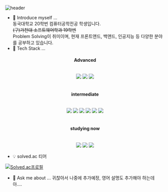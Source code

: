 ![header](https://capsule-render.vercel.app/api?type=wave&color=auto&height=300&section=header&text=rlatkdgus2627's%20github&fontSize=40)
- 🔭 Introduce myself ... <br>
동국대학교 20학번 컴퓨터공학전공 학생입니다. <br>
~~(구)가천대 소프트웨어학과 19학번~~ <br>
Problem Solving이 취미이며, 현재 프론트앤드, 백앤드, 인공지능 등 다양한 분야를 공부하고 있습니다. 
- 🌱 Tech Stack ...
<div align=center>
<h4>Advanced</h4><br>
<img src="https://img.shields.io/badge/c-00599C?style=for-the-badge&logo=c%2B%2B&logoColor=white">
<img src="https://img.shields.io/badge/java-007396?style=for-the-badge&logo=java&logoColor=white"> 
<img src="https://img.shields.io/badge/c++-00599C?style=for-the-badge&logo=c%2B%2B&logoColor=white"><br><br>
<h4>intermediate</h4><br>
<img src="https://img.shields.io/badge/python-3776AB?style=for-the-badge&logo=python&logoColor=white">
<img src="https://img.shields.io/badge/html5-E34F26?style=for-the-badge&logo=html5&logoColor=white"> 
<img src="https://img.shields.io/badge/css-1572B6?style=for-the-badge&logo=css3&logoColor=white"> 
<img src="https://img.shields.io/badge/javascript-F7DF1E?style=for-the-badge&logo=javascript&logoColor=black"> 
<img src="https://img.shields.io/badge/jquery-0769AD?style=for-the-badge&logo=jquery&logoColor=white">
<img src="https://img.shields.io/badge/mysql-4479A1?style=for-the-badge&logo=mysql&logoColor=white"><br><br>
<h4>studying now</h4><br>
<img src="https://img.shields.io/badge/Go-00ADD8?style=for-the-badge&logo=Go&logoColor=white">
<img src="https://img.shields.io/badge/Vue.js-4FC08D?style=for-the-badge&logo=Vue.js&logoColor=white">
<img src="https://img.shields.io/badge/Node.js-339933?style=for-the-badge&logo=Node.js&logoColor=white"><br>
</div>

- 💡 solved.ac 티어

[![Solved.ac프로필](http://mazassumnida.wtf/api/v2/generate_badge?boj=rlatkdgus2627)](https://solved.ac/rlatkdgus2627)

- 💬 Ask me about ... 
귀찮아서 나중에 추가예정, 영어 설명도 추가해야 하는데 아....
